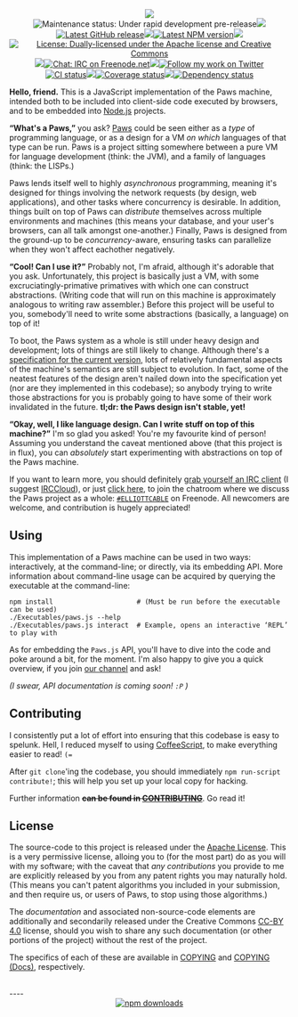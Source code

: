 <div align="center">
   <img src="http://elliottcable.s3.amazonaws.com/p/paws.js-cathode-3.png"><br>
   <img alt='Maintenance status: Under rapid development pre-release' src="https://img.shields.io/badge/maintained%3F-pre--release-orange.svg?style=flat-square"><img src="http://elliottcable.s3.amazonaws.com/p/8x8.png"><a href="https://github.com/ELLIOTTCABLE/Paws.js/releases"><img alt='Latest GitHub release' src="https://img.shields.io/github/release/ELLIOTTCABLE/Paws.js.svg?style=flat-square&label=release"></a><img src="http://elliottcable.s3.amazonaws.com/p/8x8.png"><a target="_blank" href="https://npmjs.com/package/paws.js"><img alt='Latest NPM version' src="https://img.shields.io/npm/v/paws.js.svg?style=flat-square&label=semver"></a><img src="http://elliottcable.s3.amazonaws.com/p/8x8.png"><a href="#license"><img alt='License: Dually-licensed under the  Apache license and Creative Commons' src="https://img.shields.io/badge/license-Apache-blue.svg?style=flat-square"></a><img src="http://elliottcable.s3.amazonaws.com/p/8x8.png"><a target="_blank" href="http://ell.io/IRC"><img alt='Chat: IRC on Freenode.net' src="https://img.shields.io/badge/chat-IRC-blue.svg?style=flat-square"></a><img src="http://elliottcable.s3.amazonaws.com/p/8x8.png"><a target="_blank" href="https://twitter.com/intent/follow?screen_name=ELLIOTTCABLE"><img alt='Follow my work on Twitter' src="https://img.shields.io/twitter/follow/ELLIOTTCABLE.svg?style=flat-square&label=%40ELLIOTTCABLE&color=blue"></a><br>
   <a target="_blank" href="https://travis-ci.org/ELLIOTTCABLE/Paws.js/branches"><img alt='CI status' src="https://img.shields.io/travis/ELLIOTTCABLE/Paws.js/Current.svg?style=flat-square&label=tests"></a><img src="http://elliottcable.s3.amazonaws.com/p/8x8.png"><a target="_blank" href="https://coveralls.io/r/ELLIOTTCABLE/Paws.js?branch=Current"><img alt='Coverage status' src="https://img.shields.io/coveralls/ELLIOTTCABLE/Paws.js/Current.svg?style=flat-square"></a><img src="http://elliottcable.s3.amazonaws.com/p/8x8.png"><a target="_blank" href="https://gemnasium.com/ELLIOTTCABLE/Paws.js"><img alt='Dependency status' src="https://img.shields.io/gemnasium/ELLIOTTCABLE/Paws.js.svg?style=flat-square&label=deps"></a>
</div>

**Hello, friend.** This is a JavaScript implementation of the Paws machine, intended both to be included
into client-side code executed by browsers, and to be embedded into [Node.js][] projects.

**“What's a Paws,”** you ask? [Paws][] could be seen either as a *type* of programming language, or
as a design for a VM *on which* languages of that type can be run. Paws is a project sitting
somewhere between a pure VM for language development (think: the JVM), and a family of languages
(think: the LISPs.)

Paws lends itself well to highly *asynchronous* programming, meaning it's designed for things
involving the network requests (by design, web applications), and other tasks where concurrency is
desirable. In addition, things built on top of Paws can *distribute* themselves across multiple
environments and machines (this means your database, and your user's browsers, can all talk amongst
one-another.) Finally, Paws is designed from the ground-up to be *concurrency*-aware, ensuring tasks
can parallelize when they won't affect eachother negatively.

**“Cool! Can I use it?”** Probably not, I'm afraid, although it's adorable that you ask.
Unfortunately, this project is basically just a VM, with some excruciatingly-primative primatives
with which one can construct abstractions. (Writing code that will run on this machine is
approximately analogous to writing raw assembler.) Before this project will be useful to you,
somebody'll need to write some abstractions (basically, a language) on top of it!

To boot, the Paws system as a whole is still under heavy design and development; lots of things are
still likely to change. Although there's a [specification for the current version,][spec] lots of
relatively fundamental aspects of the machine's semantics are still subject to evolution. In fact,
some of the neatest features of the design aren't nailed down into the specification yet (nor are
they implemented in this codebase); so anybody trying to write those abstractions for you is
probably going to have some of their work invalidated in the future. **tl;dr: the Paws design isn't
stable, yet!**

**“Okay, well, I like language design. Can I write stuff on top of this machine?”** I'm so glad you
asked! You're my favourite kind of person! Assuming you understand the caveat mentioned above (that
this project is in flux), you can *absolutely* start experimenting with abstractions on top of the
Paws machine.

If you want to learn more, you should definitely [grab yourself an IRC client][irc] (I suggest
[IRCCloud][]), or just [click here][webchat], to join the chatroom where we discuss the Paws project
as a whole: [`#ELLIOTTCABLE`][webchat] on Freenode. All newcomers are welcome, and contribution is
hugely appreciated!

   [Node.js]: <http://nodejs.org> "A server-side JavaScript platform"
   [Paws]: <http://paws.mu> "An asynch-heavy distributed platform for concurrent programming"
   [spec]: <http://ell.io/spec> "Specification for the 10th iteration of the Paws design"
   [irc]: <http://freenode.net/using_the_network.shtml> "freenode: using the network"
   [IRCCloud]: <http://irccloud.com> "IRCCloud, the IRC client of the future"
   [webchat]: <http://ell.io/IRC> "Freenode's webchat, for #ELLIOTTCABLE"

Using
-----
This implementation of a Paws machine can be used in two ways: interactively, at the command-line;
or directly, via its embedding API. More information about command-line usage can be acquired by
querying the executable at the command-line:

    npm install                     # (Must be run before the executable can be used)
    ./Executables/paws.js --help
    ./Executables/paws.js interact  # Example, opens an interactive ‘REPL’ to play with

As for embedding the `Paws.js` API, you'll have to dive into the code and poke around a bit, for the
moment. I'm also happy to give you a quick overview, if you join [our channel][webchat] and ask!

*(I swear, API documentation is coming soon! `:P` )*

Contributing
------------
I consistently put a lot of effort into ensuring that this codebase is easy to spelunk. Hell, I
reduced myself to using [CoffeeScript][], to make everything easier to read! `(=`

After `git clone`'ing the codebase, you should immediately `npm run-script contribute!`; this will
help you set up your local copy for hacking.

Further information **~~can be found in [CONTRIBUTING](./blob/Master/CONTRIBUTING.markdown)~~**. Go
read it!

   [CoffeeScript]: <http://coffeescript.org> "A little language that transpiles into JavaScript"
   [issues]: <https://github.com/ELLIOTTCABLE/Paws.js/issues> "Issue-tracker for Paws.js"

License
-------
The source-code to this project is released under the [Apache License][]. This is a very permissive
license, alloing you to (for the most part) do as you will with my software; with the caveat that
*any contributions* you provide to me are explicitly released by you from any patent rights you may
naturally hold.  (This means you can't patent algorithms you included in your submission, and then
require us, or users of Paws, to stop using those algorithms.)

The *documentation* and associated non-source-code elements are additionally and secondarily
released under the Creative Commons [CC-BY 4.0][] license, should you wish to share any such
documentation (or other portions of the project) without the rest of the project.

The specifics of each of these are available in [COPYING][] and [COPYING (Docs)][], respectively.

   [Apache License]: <http://choosealicense.com/licenses/apache-2.0/> "Information about the Apache License"
   [CC-BY 4.0]: <http://creativecommons.org/licenses/by/4.0> "Information about the Creative Commons licenses"
   [COPYING]: <./Docs/COPYING.markdown>
   [COPYING (Docs)]: <./Docs/COPYING (Docs).markdown>

<br>
----
<div align='center' id='npm-and-browser-support'>
   <a href="https://npmjs.org/package/paws.js">
      <img alt="npm downloads" src="https://nodei.co/npm-dl/paws.js.png?months=9"></a>
<!--
   <h4>Browser support:</h4>
   <a href="https://ci.testling.com/ELLIOTTCABLE/Paws.js">
      <img alt="Current browser-support status on HEAD (generated by Testling-CI)" src="https://ci.testling.com/ELLIOTTCABLE/Paws.js.png"> </a>
-->
</div>
